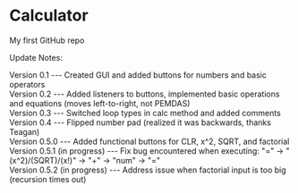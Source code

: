 # Calculator

My first GitHub repo

Update Notes:

Version 0.1 --- Created GUI and added buttons for numbers and basic operators  
Version 0.2 --- Added listeners to buttons, implemented basic operations and equations (moves left-to-right, not PEMDAS)  
Version 0.3 --- Switched loop types in calc method and added comments  
Version 0.4 --- Flipped number pad (realized it was backwards, thanks Teagan)  
Version 0.5.0 --- Added functional buttons for CLR, x^2, SQRT, and factorial  
Version 0.5.1 (in progress) --- Fix bug encountered when executing: "=" -> "(x^2)/(SQRT)/(x!)" -> "+" -> "num" -> "="  
Version 0.5.2 (in progress) --- Address issue when factorial input is too big (recursion times out)  